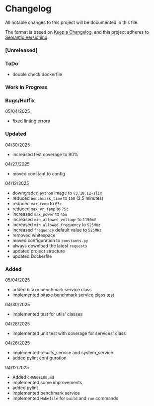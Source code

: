 # Changelog

All notable changes to this project will be documented in this file.

The format is based on [Keep a Changelog](https://keepachangelog.com/en/1.0.0/),
and this project adheres to [Semantic Versioning](https://semver.org/spec/v2.0.0.html).

### [Unreleased]

### ToDo
- double check dockerfile

### Work In Progress

### Bugs/Hotfix
05/04/2025
- fixed linting [errors](https://github.com/thisismindo/Bitaxe-Hashrate-Benchmark/actions/runs/14823582460/job/41613792239?pr=7#step:5:22)

### Updated
04/30/2025
- increased test coverage to 90%

04/27/2025
- moved constant to config

04/12/2025
- downgraded `python` image to `v3.10.12-slim`
- reduced `benchmark_time` to `150` (2.5 minutes)
- reduced `max_temp` to `65c`
- reduced `max_vr_temp` to `75c`
- increased `max_power` to `45w`
- increased `min_allowed_voltage` to `1150mV`
- increased `min_allowed_frequency` to `525MHz`
- increased `frequency` default value to `525MHz`
- removed whitespace
- moved configuration to `constants.py`
- always download the latest `requests`
- updated project structure
- updated Dockerfile

### Added
05/04/2025
- added bitaxe benchmark service class
- implemented bitaxe benchmark service class test

04/30/2025
- implemented test for utils' classes

04/28/2025
- implemented unit test with coverage for services' class

04/26/2025
- implemented results_service and system_service
- added pylint configuration

04/12/2025
- Added `CHANGELOG.md`
- implemented some improvements
- added pylint
- implemented benchmark service
- implemented `Makefile` for `build` and `run` commands
